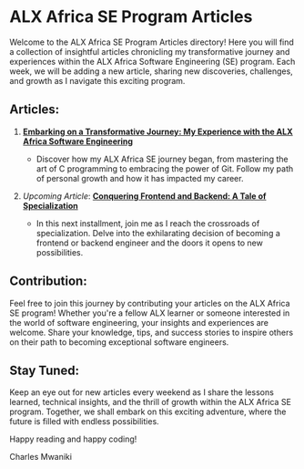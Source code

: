 # ALX Africa SE Program Articles

Welcome to the ALX Africa SE Program Articles directory! Here you will find a collection of insightful articles chronicling my transformative journey and experiences within the ALX Africa Software Engineering (SE) program. Each week, we will be adding a new article, sharing new discoveries, challenges, and growth as I navigate this exciting program.

## Articles:

1. [**Embarking on a Transformative Journey: My Experience with the ALX Africa Software Engineering**](https://medium.com/@charlesmwaniki/embarking-on-a-transformative-journey-my-experience-with-the-alx-africa-software-engineering-bc0b796b3fa7)
   - Discover how my ALX Africa SE journey began, from mastering the art of C programming to embracing the power of Git. Follow my path of personal growth and how it has impacted my career.

2. *Upcoming Article*: [**Conquering Frontend and Backend: A Tale of Specialization**](https://medium.com/@charlesmwaniki/conquering-frontend-and-backend-a-tale-of-specialization-XXXXX)
   - In this next installment, join me as I reach the crossroads of specialization. Delve into the exhilarating decision of becoming a frontend or backend engineer and the doors it opens to new possibilities.

## Contribution:

Feel free to join this journey by contributing your articles on the ALX Africa SE program! Whether you're a fellow ALX learner or someone interested in the world of software engineering, your insights and experiences are welcome. Share your knowledge, tips, and success stories to inspire others on their path to becoming exceptional software engineers.

## Stay Tuned:

Keep an eye out for new articles every weekend as I share the lessons learned, technical insights, and the thrill of growth within the ALX Africa SE program. Together, we shall embark on this exciting adventure, where the future is filled with endless possibilities.

Happy reading and happy coding!

Charles Mwaniki
